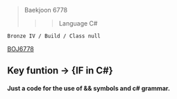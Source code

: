 >Baekjoon 6778
>>>Language C#

```Bronze IV / Build / Class null```

[BOJ6778](https://www.acmicpc.net/problem/6778)<br>
<h2> Key funtion -> {IF in C#}<br>

<h4> Just a code for the use of && symbols and c# grammar.</h4>
